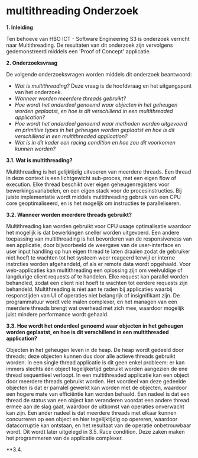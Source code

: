 # multithreading Onderzoek

**1. Inleiding**

Ten behoeve van HBO ICT - Software Engineering S3 is onderzoek verricht naar Multithreading.
De resultaten van dit onderzoek zijn vervolgens gedemonstreerd middels een 'Proof of Concept' applicatie.


**2. Onderzoeksvraag**

De volgende onderzoeksvragen worden middels dit onderzoek beantwoord:

* *Wat is multithreading?*
Deze vraag is de hoofdvraag en het uitgangspunt van het onderzoek. 
* *Wanneer worden meerdere threads gebruikt?*
* *Hoe wordt het onderdeel genoemd waar objecten in het geheugen worden geplaatst, en hoe is dit verschillend in een multithreaded application?*
* *Hoe wordt het onderdeel genoemd waar methoden worden uitgevoerd en primitive types in het geheugen worden geplaatst 
en hoe is dit verschillend in een multithreaded application?*
* *Wat is in dit kader een racing condition en hoe zou dit voorkomen kunnen worden?*


**3.1. Wat is multithreading?**

Multithreading is het gelijktijdig uitvoeren van meerdere threads. Een thread in deze context is een lichtgewicht sub-proces, met een eigen flow of execution.
Elke thread beschikt over eigen geheugenregisters voor bewerkingsvariabelen, en een eigen stack voor de procesinstructies.
Bij juiste implementatie wordt middels multithreading gebruik van een CPU core geoptimaliseerd, en is het mogelijk om instructies te paralleliseren.

**3.2. Wanneer worden meerdere threads gebruikt?**

Multithreading kan worden gebruikt voor CPU usage optimalisatie waardoor het mogelijk is dat bewerkingen sneller worden uitgevoerd. 
Een andere toepassing van multithreading is het bevorderen van de responsiveness van een applicatie, door bijvoorbeeld de weergave van de user-interface en user input handling op hun eigen thread te laten draaien zodat de gebruiker niet hoeft te wachten tot het systeem weer reageerd terwijl er interne instrcties worden afgehandeld, of als er remote data wordt opgehaald.
Voor web-applicaties kan multithreading een oplossing zijn om veelvuldige of langdurige client requests af te handelen. Elke request kan parallel worden behandled, zodat een client niet hoeft te wachten tot eerdere requests zijn behandeld.
Multithreading is niet aan te raden bij applicaties waarbij responstijden van UI of operaties niet belangrijk of insignifikant zijn. De programmatuur wordt vele malen complexer, en het managen van een meerdere threads brengt wat overhead met zich mee, waardoor mogelijk juist mindere performance wordt gehaald.

**3.3. Hoe wordt het onderdeel genoemd waar objecten in het geheugen worden geplaatst, en hoe is dit verschillend in een multithreaded application?**

Objecten in het geheugen leven in de heap. De heap wordt gedeeld door threads; deze objecten kunnen dus door alle actieve threads gebruikt worden.
In een single thread applicatie is dit geen enkel probleem: er kan immers slechts één object tegelijkertijd gebruikt worden aangezien de ene thread sequentieel verloopt.
In een multithreaded applicatie kan een object door meerdere threads gebruikt worden. Het voordeel van deze gedeelde objecten is dat er parralel gewerkt kan worden met de objecten, waardoor een hogere mate van efficiëntie kan worden behaald.
Een nadeel is dat een thread de status van een object kan veranderen voordat een andere thread ermee aan de slag gaat, waardoor de uitkomst van operaties onverwacht kan zijn. Een ander nadeel is dat meerdere threads met elkaar kunnen concurreren op een object en hier tegelijktijdig op opereren, waardoor datacorruptie kan ontstaan, en het resultaat van de operatie onbetrouwbaar wordt. Dit wordt later uitgelegd in 3.5. Race condition. Deze zaken maken het programmeren van de applicatie complexer.

**3.4.
